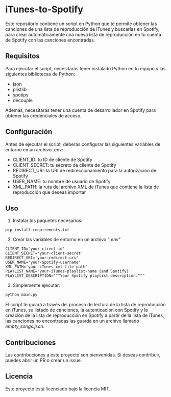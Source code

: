 # iTunes-to-Spotify

Este repositorio contiene un script en Python que te permite obtener las canciones de una lista de reproducción de iTunes y buscarlas en Spotify, para crear automáticamente una nueva lista de reproducción en tu cuenta de Spotify con las canciones encontradas.

## Requisitos
Para ejecutar el script, necesitarás tener instalado Python en tu equipo y las siguientes bibliotecas de Python:

- json
- plistlib
- spotipy
- decouple

Además, necesitarás tener una cuenta de desarrollador en Spotify para obtener las credenciales de acceso.

## Configuración
Antes de ejecutar el script, deberás configurar las siguientes variables de entorno en un archivo .env:

- CLIENT_ID: tu ID de cliente de Spotify
- CLIENT_SECRET: tu secreto de cliente de Spotify
- REDIRECT_URI: la URI de redireccionamiento para la autorización de Spotify
- USER_NAME: tu nombre de usuario de Spotify
- XML_PATH: la ruta del archivo XML de iTunes que contiene la lista de reproducción que deseas importar

## Uso
1. Instalar los paquetes necesarios:
```
pip install requirements.txt
```
2. Crear las variables de entorno en un archivo "*.env*"
```dotenv
CLIENT_ID='your-client-id'
CLIENT_SECRET='your-client-secret'
REDIRECT_URI='your-redirect-uri'
USER_NAME='your-Spotify-username'
XML_PATH='your-iTunes-xml-file-path'
PLAYLIST_NAME='your-iTunes-playlist-name (and Spotify)'
PLAYLIST_DESCRIPTION="""Your Spotify playlist description."""
```
3. Simplemente ejecutar:
```python
python main.py
```
El script te guiará a través del proceso de lectura de la lista de reproducción en iTunes, su listado de canciones, la autenticación con Spotify y la creación de la lista de reproducción en Spotify a partir de la lista de iTunes, las canciones no encontradas las guarda en un archivo llamado *empty_songs.json*.

## Contribuciones
Las contribuciones a este proyecto son bienvenidas. Si deseas contribuir, puedes abrir un PR o crear un issue.

## Licencia
Este proyecto está licenciado bajo la licencia MIT.